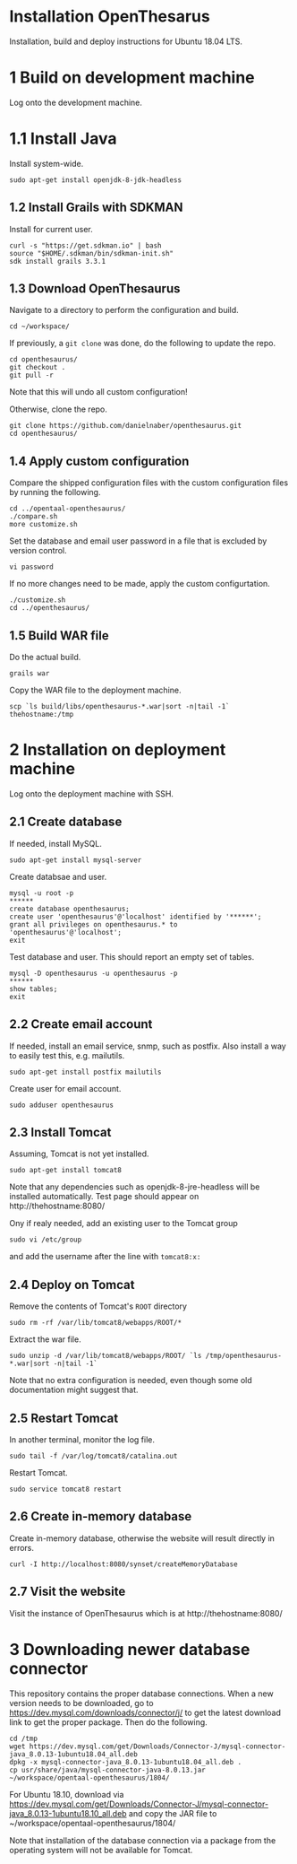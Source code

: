 # Installation OpenThesarus

Installation, build and deploy instructions for Ubuntu 18.04 LTS.


# 1 Build on development machine

Log onto the development machine.


# 1.1 Install Java

Install system-wide.

    sudo apt-get install openjdk-8-jdk-headless


## 1.2 Install Grails with SDKMAN

Install for current user.

    curl -s "https://get.sdkman.io" | bash
    source "$HOME/.sdkman/bin/sdkman-init.sh"
    sdk install grails 3.3.1


## 1.3 Download OpenThesaurus

Navigate to a directory to perform the configuration and build.

    cd ~/workspace/

If previously, a `git clone` was done, do the following to update the repo.

    cd openthesaurus/
    git checkout .
    git pull -r

Note that this will undo all custom configuration!

Otherwise, clone the repo.

    git clone https://github.com/danielnaber/openthesaurus.git
    cd openthesaurus/


## 1.4 Apply custom configuration

Compare the shipped configuration files with the custom configuration files by
running the following.

    cd ../opentaal-openthesaurus/
    ./compare.sh
    more customize.sh

Set the database and email user password in a file that is excluded by version
control.

    vi password

If no more changes need to be made, apply the custom configurtation.

    ./customize.sh
    cd ../openthesaurus/


## 1.5 Build WAR file

Do the actual build.

    grails war

Copy the WAR file to the deployment machine.

    scp `ls build/libs/openthesaurus-*.war|sort -n|tail -1` thehostname:/tmp


# 2 Installation on deployment machine

Log onto the deployment machine with SSH.

## 2.1 Create database

If needed, install MySQL.

    sudo apt-get install mysql-server

Create databsae and user.

    mysql -u root -p
    ******
    create database openthesaurus;
    create user 'openthesaurus'@'localhost' identified by '******';
    grant all privileges on openthesaurus.* to 'openthesaurus'@'localhost';
    exit

Test database and user. This should report an empty set of tables.

    mysql -D openthesaurus -u openthesaurus -p
    ******
    show tables;
    exit


## 2.2 Create email account

If needed, install an email service, snmp, such as postfix. Also install a way
to easily test this, e.g. mailutils.

    sudo apt-get install postfix mailutils

Create user for email account.

    sudo adduser openthesaurus


## 2.3 Install Tomcat

Assuming, Tomcat is not yet installed.

    sudo apt-get install tomcat8

Note that any dependencies such as openjdk-8-jre-headless will be installed
automatically. Test page should appear on http://thehostname:8080/

Ony if realy needed, add an existing user to the Tomcat group

    sudo vi /etc/group

and add the username after the line with `tomcat8:x:`


## 2.4 Deploy on Tomcat

Remove the contents of Tomcat's `ROOT` directory

    sudo rm -rf /var/lib/tomcat8/webapps/ROOT/*

Extract the war file.

    sudo unzip -d /var/lib/tomcat8/webapps/ROOT/ `ls /tmp/openthesaurus-*.war|sort -n|tail -1`

Note that no extra configuration is needed, even though some old documentation might suggest that.


## 2.5 Restart Tomcat

In another terminal, monitor the log file.

    sudo tail -f /var/log/tomcat8/catalina.out

Restart Tomcat.

    sudo service tomcat8 restart


## 2.6 Create in-memory database

Create in-memory database, otherwise the website will result directly in errors.

    curl -I http://localhost:8080/synset/createMemoryDatabase


## 2.7 Visit the website

Visit the instance of OpenThesaurus which is at http://thehostname:8080/


# 3 Downloading newer database connector

This repository contains the proper database connections. When a new version
needs to be downloaded, go to https://dev.mysql.com/downloads/connector/j/ to
get the latest download link to get the proper package. Then do the following.

    cd /tmp
    wget https://dev.mysql.com/get/Downloads/Connector-J/mysql-connector-java_8.0.13-1ubuntu18.04_all.deb
    dpkg -x mysql-connector-java_8.0.13-1ubuntu18.04_all.deb .
    cp usr/share/java/mysql-connector-java-8.0.13.jar ~/workspace/opentaal-openthesaurus/1804/

For Ubuntu 18.10, download via https://dev.mysql.com/get/Downloads/Connector-J/mysql-connector-java_8.0.13-1ubuntu18.10_all.deb and copy the JAR file to
~/workspace/opentaal-openthesaurus/1804/

Note that installation of the database connection via a package from the
operating system will not be available for Tomcat.
